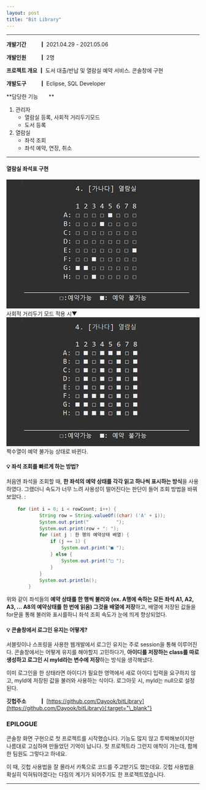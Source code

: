 ```yaml
---
layout: post
title: "Bit Library"
---
```


---

**개발기간 　　 ┃** 2021.04.29 - 2021.05.06

**개발인원 　　 ┃** 2명

**프로젝트 개요 ┃** 도서 대출/반납 및 열람실 예약 서비스. 콘솔창에 구현

**개발도구 　　 ┃** Eclipse, SQL Developer

**담당한 기능　　**

1. 관리자
   - 열람실 등록, 사회적 거리두기모드
   - 도서 등록
1. 열람실
   - 좌석 조회
   - 좌석 예약, 연장, 취소

---

#### 열람실 좌석표 구현

![reservation](/assets/img/projects/proj-1/bit1.png)
사회적 거리두기 모드 적용 시▼
![socialdistance](/assets/img/projects/proj-1/socialdistance.png)
짝수열이 예약 불가능 상태로 바뀐다.

#### 💡 좌석 조회를 빠르게 하는 방법?

처음엔 좌석을 조회할 때, **한 좌석의 예약 상태를 각각 읽고 하나씩 표시하는 방식**을 사용하였다. 그랬더니 속도가 너무 느려 사용성이 떨어진다는 판단이 들어 조회 방법을 바꿔보았다. :

```java
	for (int i = 0; i < rowCount; i++) {
			String row = String.valueOf((char) ('A' + i));
			System.out.print("          ");
			System.out.print(row + ": ");
			for (int j : 한 행의 예약상태 배열) {
				if (j == 1) {
					System.out.print("■ ");
				} else {
					System.out.print("□ ");
				}
			}
			System.out.println();
		}
```

위와 같이 좌석들의 **예약 상태를 한 행씩 불러와 (ex. A행에 속하는 모든 좌석 A1, A2, A3, ... A8의 예약상태를 한 번에 읽음) 그것을 배열에 저장**하고, 배열에 저장된 값들을 for문을 통해 불러와 표시를하니 좌석 조회 속도가 눈에 띄게 향상되었다.

#### 💡 콘솔창에서 로그인 유지는 어떻게?

서블릿이나 스프링을 사용한 웹개발에서 로그인 유지는 주로 session을 통해 이루어진다. 콘솔창에서는 어떻게 유지를 해야할지 고민하다가, **아이디를 저장하는 class를 따로 생성하고 로그인 시 myId라는 변수에 저장**하는 방식을 생각해냈다.

이미 로그인을 한 상태라면 아이디가 필요한 영역에서 새로 아이디 입력을 요구하지 않고, myId에 저장된 값을 불러와 사용하는 식이다. 로그아웃 시, myId는 null으로 설정된다.

**깃헙주소 　　 ┃** [https://github.com/Dayook/bitLibrary](https://github.com/Dayook/bitLibrary){:target="\_blank"}

### EPILOGUE

콘솔창 화면 구현으로 첫 프로젝트를 시작했습니다. 기능도 많지 않고 투박해보이지만 나름대로 고심하며 만들었던 기억이 납니다. 첫 프로젝트라 그런지 애착이 가는데, 함께한 팀원도 그렇다고 하네요.

이 때, 깃헙 사용법을 잘 몰라서 카톡으로 코드를 주고받기도 했는데요. 깃헙 사용법을 확실히 익혀둬야겠다는 다짐의 계기가 되어주기도 한 프로젝트였습니다.

---
